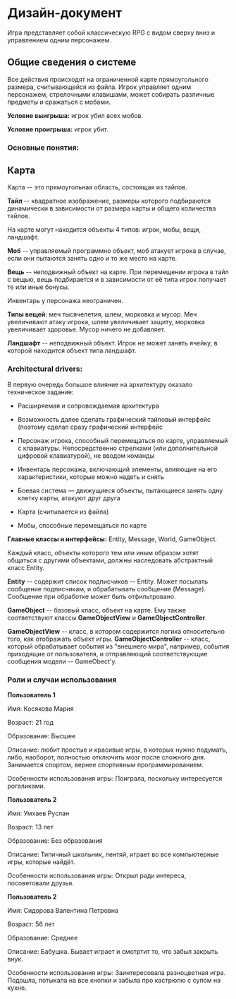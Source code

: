 # Дизайн-документ


Игра представляет собой классическую RPG с видом сверху вниз и управлением одним персонажем.

## Общие сведения о системе

Все действия происходят на ограниченной карте прямоугольного размера,
считывающейся из файла. Игрок управляет одним персонажем, стрелочными
клавишами, может собирать различные предметы и сражаться с мобами.

**Условие выигрыша:** игрок убил всех мобов.

**Условие проигрыша:** игрок убит.

### Основные понятия:

## Карта

Карта -- это прямоугольная область, состоящая из тайлов.

**Тайл** -- квадратное изображение, размеры которого
подбираются динамически в зависимости от размера карты и общего количества тайлов.

На карте могут находится объекты 4 типов:
игрок, мобы, вещи, ландшафт.

**Моб** -- управляемый программно объект, моб атакует игрока в случае, если они пытаются занять одно и то же место на карте.

**Вещь** -- неподвижный объект на карте. При перемещении игрока в тайл
с вещью, вещь подбирается и в зависимости от её типа игрок получает те или иные бонусы.

Инвентарь у персонажа неограничен.

**Типы вещей**: меч тысячелетия, шлем, морковка и мусор.
Меч увеличивают атаку игрока, шлем увеличивает защиту, морковка увеличивает здоровье. Мусор ничего не добавляет.

**Ландшафт** -- неподвижный объект. Игрок не может занять ячейку, в которой находится объект типа ландшафт.


### Architectural drivers:

В первую очередь большое влияние на архитектуру оказало техническое задание:

* Расширяемая и сопровождаемая архитектура
* Возможность далее сделать графический тайловый интерфейс (поэтому сделал сразу графический
интерфейс

* Персонаж игрока, способный перемещаться по карте, управляемый с клавиатуры. Непосредственно стрелками (или дополнительной цифровой клавиатурой), не вводом команды
* Инвентарь персонажа, включающий элементы, влияющие на его характеристики, которые можно надеть и снять
* Боевая система — движущиеся объекты, пытающиеся занять одну клетку карты, атакуют друг друга

* Карта (считывается из файла)
* Мобы, способные перемещаться по карте


**Главные классы и интерфейсы:**
Entity, Message, World, GameObject.

Каждый класс, объекты которого тем или иным образом хотят общаться с другими
объектами, должны наследовать абстрактный класс Entity.

**Entity** -- содержит список подписчиков -- Entity. Может посылать сообщение
подписчикам, и обрабатывать сообщение (Message). Сообщение при обработке может
быть отфильтровано.

**GameObject** -- базовый класс, объект на карте. Ему также соответствуют классы
**GameObjectView** и **GameObjectController**.

**GameObjectView** -- класс, в котором содержится логика относительно того, как отображать
объект игры. **GameObjectController** -- класс, который обрабатывает события из "внешнего мира",
например, события приходящие от пользователя, и отправляющий соответствующие сообщения модели
-- GameObect'у.


### Роли и случаи использования

**Пользователь 1**

Имя: Косякова Мария

Возраст: 21 год

Образование: Высшее

Описание: любит простые и красивые игры, в которых нужно подумать,
либо, наоборот, полностью отключить мозг после сложного дня.
Занимается спортом, вернее спортивным программированием.

Особенности использования игры:
Поиграла, поскольку интересуется рогаликами.


**Пользователь 2**

Имя: Умхаев Руслан

Возраст: 13 лет

Образование: Без образования

Описание: Типичный школьник, лентяй, играет во все компьютерные игры, которые найдёт.

Особенности использования игры:
Открыл ради интереса, посоветовали друзья.


**Пользователь 2**

Имя: Сидорова Валентина Петровна

Возраст: 56 лет

Образование: Среднее

Описание: Бабушка. Бывает играет  и смотртит то, что забыл закрыть внук.

Особенности использования игры:
Заинтересовала разноцветная игра. Подошла, потыкала на все кнопки и забыла про
кастрюлю с супом на кухне.



